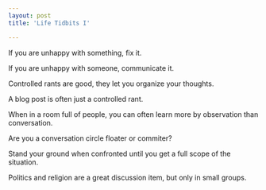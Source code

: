 ```yaml
---
layout: post
title: 'Life Tidbits I'

---
```


If you are unhappy with something, fix it.

If you are unhappy with someone, communicate it.

Controlled rants are good, they let you organize your thoughts.

A blog post is often just a controlled rant.

When in a room full of people, you can often learn more by observation than conversation.

Are you a conversation circle floater or commiter?

Stand your ground when confronted until you get a full scope of the situation.

Politics and religion are a great discussion item, but only in small groups.
